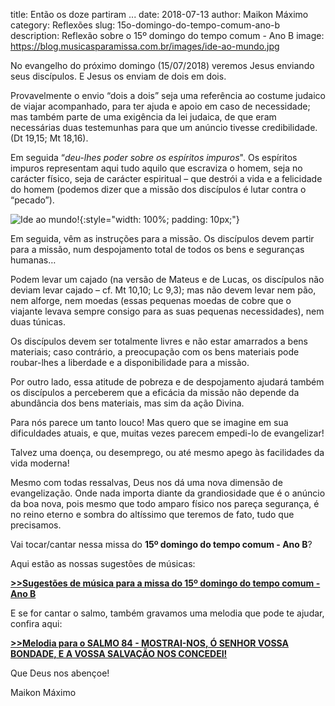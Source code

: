 title: Então os doze partiram ...
date: 2018-07-13
author: Maikon Máximo
category: Reflexões
slug: 15o-domingo-do-tempo-comum-ano-b
description: Reflexão sobre o 15º domingo do tempo comum - Ano B
image: https://blog.musicasparamissa.com.br/images/ide-ao-mundo.jpg

No evangelho do próximo domingo (15/07/2018) veremos Jesus enviando seus discípulos. E Jesus os enviam de dois em dois.

Provavelmente o envio “dois a dois” seja uma referência ao costume judaico de viajar acompanhado, para ter ajuda e apoio em caso de necessidade; mas também parte de uma exigência da lei judaica, de que eram necessárias duas testemunhas para que um anúncio tivesse credibilidade. (Dt 19,15; Mt 18,16).

Em seguida “_deu-lhes poder sobre os espíritos impuros_".
Os espíritos impuros representam aqui tudo aquilo que escraviza o homem, seja no carácter físico, seja de carácter espiritual – que destrói a vida e a felicidade do homem (podemos dizer que a missão dos discípulos é lutar contra o “pecado”).

![Ide ao mundo!](https://blog.musicasparamissa.com.br/images/ide-ao-mundo.jpg){:style="width: 100%; padding: 10px;"}

Em seguida, vêm as instruções para a missão.
Os discípulos devem partir para a missão,
num despojamento total de todos os bens e seguranças humanas…

Podem levar um cajado (na versão de Mateus e de Lucas, os discípulos não deviam levar cajado – cf. Mt 10,10; Lc 9,3); mas não devem levar nem pão, nem alforge, nem moedas (essas pequenas moedas de cobre que o viajante levava sempre consigo para as suas pequenas necessidades), nem duas túnicas.

Os discípulos devem ser totalmente livres e não estar amarrados a bens materiais;
caso contrário, a preocupação com os bens materiais pode roubar-lhes a liberdade e a disponibilidade para a missão.

Por outro lado, essa atitude de pobreza e de despojamento ajudará também os discípulos a perceberem que a eficácia da missão não depende da abundância dos bens materiais, mas sim da ação Divina.

Para nós parece um tanto louco! Mas quero que se imagine em sua dificuldades atuais, e que, muitas vezes parecem empedi-lo de evangelizar!

Talvez uma doença, ou desemprego, ou até mesmo apego às facilidades da vida moderna!

Mesmo com todas ressalvas, Deus nos dá uma nova dimensão de evangelização.
Onde nada importa diante da grandiosidade que é o anúncio da boa nova,
pois mesmo que todo amparo físico nos pareça segurança, é no reino eterno e sombra do altíssimo que teremos de fato, tudo que precisamos.

Vai tocar/cantar nessa missa do **15º domingo do tempo comum - Ano B**?

Aqui estão as nossas sugestões de músicas:

[**>>Sugestões de música para a missa do 15º domingo do tempo comum - Ano B**](https://musicasparamissa.com.br/sugestoes-para/15o-domingo-do-tempo-comum-ano-b/)

E se for cantar o salmo, também gravamos uma melodia que pode te ajudar, confira aqui:

[**>>Melodia para o SALMO 84 - MOSTRAI-NOS, Ó SENHOR VOSSA BONDADE, E A VOSSA SALVAÇÃO NOS CONCEDEI!**](https://musicasparamissa.com.br/musica/salmo-84-mostrai-nos-o-senhor-vossa-bondade-e-a-vossa-salvacao-nos-concedei/)

Que Deus nos abençoe!

Maikon Máximo
